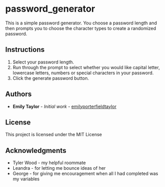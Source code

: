 # password_generator

This is a simple password generator.  You choose a password length and then prompts you to choose the character types to create a randomized password.

## Instructions
1. Select your password length. 
2. Run through the prompt to select whether you would like capital letter, lowercase letters, numbers or special characters in your password.
3. Click the generate password button.

## Authors

* **Emily Taylor** - *Initial work* - [emilyporterfieldtaylor](https://github.com/emilyporterfieldtaylor)

## License

This project is licensed under the MIT License 

## Acknowledgments

* Tyler Wood - my helpful roommate
* Leandra - for letting me bounce ideas of her
* George - for giving me encouragement when all I had completed was my variables
